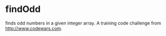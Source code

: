 # findOdd
finds odd numbers in a given integer array.
A training code challenge from http://www.codewars.com.
